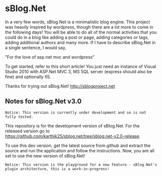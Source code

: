 # sBlog.Net

In a very few words, sBlog.Net is a minimalistic blog engine. This project was heavily inspired by wordpress, though there are a lot more to 
come in the following days! You will be able to do all of the normal activities that you could do in a blog like adding a post or page, 
adding categories or tags, adding additional authors and many more. If I have to describe sBlog.Net in a single sentence, I would say,

"For the love of asp.net mvc and wordpress"

To get started, refer to this short article! You just need an instance of Visual Studio 2010 with ASP.Net MVC 3, MS SQL server (express 
should also be fine) and optionally IIS.

Thanks for trying out sBlog.Net!
http://sblogproject.net

## Notes for sBlog.Net v3.0

```text
Notice: This version is currently under development and so is not fully tested.
```

This repository is for the development version of sBlog.Net. For the released version go to 
https://github.com/karthik25/sblog.net/tree/sblog.net-v2.0-release.

To use this dev version, get the latest source from github and extract the source and run the application and follow 
the instructions. Now, you are all set to use the new version of sBlog.Net!

```text
Notice: This version is the playground for a new feature - sBlog.Net's plugin architecture, this is a work-in-progress!
```
